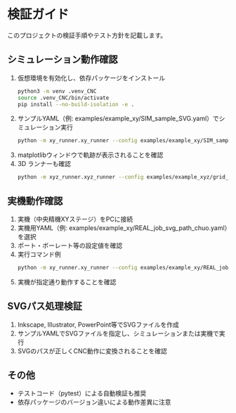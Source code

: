 # 検証ガイド


このプロジェクトの検証手順やテスト方針を記載します。

## シミュレーション動作確認

1. 仮想環境を有効化し、依存パッケージをインストール
	```bash
	python3 -m venv .venv_CNC
	source .venv_CNC/bin/activate
	pip install --no-build-isolation -e .
	```
2. サンプルYAML（例: examples/example_xy/SIM_sample_SVG.yaml）でシミュレーション実行
	```bash
	python -m xy_runner.xy_runner --config examples/example_xy/SIM_sample_SVG.yaml --show
	```
3. matplotlibウィンドウで軌跡が表示されることを確認
4. 3D ランナーも確認
	```bash
	python -m xyz_runner.xyz_runner --config examples/example_xyz/grid_spheres.yaml --show
	```

## 実機動作確認

1. 実機（中央精機XYステージ）をPCに接続
2. 実機用YAML（例: examples/example_xy/REAL_job_svg_path_chuo.yaml）を選択
3. ポート・ボーレート等の設定値を確認
4. 実行コマンド例
	```bash
	python -m xy_runner.xy_runner --config examples/example_xy/REAL_job_svg_path_chuo.yaml
	```
5. 実機が指定通り動作することを確認

## SVGパス処理検証

1. Inkscape, Illustrator, PowerPoint等でSVGファイルを作成
2. サンプルYAMLでSVGファイルを指定し、シミュレーションまたは実機で実行
3. SVGのパスが正しくCNC動作に変換されることを確認

## その他

- テストコード（pytest）による自動検証も推奨
- 依存パッケージのバージョン違いによる動作差異に注意
